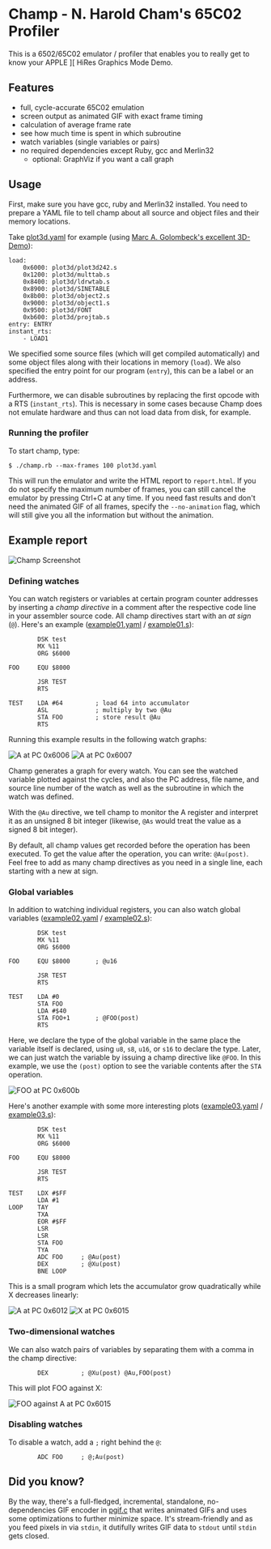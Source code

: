 # Champ - N. Harold Cham's 65C02 Profiler

This is a 6502/65C02 emulator / profiler that enables you to really get to know your APPLE ][ HiRes Graphics Mode Demo.

## Features

* full, cycle-accurate 65C02 emulation
* screen output as animated GIF with exact frame timing
* calculation of average frame rate
* see how much time is spent in which subroutine
* watch variables (single variables or pairs)
* no required dependencies except Ruby, gcc and Merlin32
  * optional: GraphViz if you want a call graph

## Usage

First, make sure you have gcc, ruby and Merlin32 installed. You need to prepare a YAML file to tell champ about all source and object files and their memory locations.

Take [plot3d.yaml](examples/plot3d.yaml) for example (using [Marc A. Golombeck's excellent 3D-Demo](https://github.com/mgolombeck/3D-Demo)):

```
load:
    0x6000: plot3d/plot3d242.s
    0x1200: plot3d/multtab.s
    0x8400: plot3d/ldrwtab.s
    0x8900: plot3d/SINETABLE
    0x8b00: plot3d/object2.s
    0x9000: plot3d/object1.s
    0x9500: plot3d/FONT
    0xb600: plot3d/projtab.s
entry: ENTRY
instant_rts:
    - LOAD1
```

We specified some source files (which will get compiled automatically) and some object files along with their locations in memory (`load`). We also specified the entry point for our program (`entry`), this can be a label or an address.

Furthermore, we can disable subroutines by replacing the first opcode with a RTS (`instant_rts`). This is necessary in some cases because Champ does not emulate hardware and thus can not load data from disk, for example.

### Running the profiler

To start champ, type:

```
$ ./champ.rb --max-frames 100 plot3d.yaml
```

This will run the emulator and write the HTML report to `report.html`. If you do not specify the maximum number of frames, you can still cancel the emulator by pressing Ctrl+C at any time. If you need fast results and don't need the animated GIF of all frames, specify the `--no-animation` flag, which will still give you all the information but without the animation.

## Example report

![Champ Screenshot](doc/screenshot.png?raw=true "Fig. 1 Champ Screenshot")

### Defining watches

You can watch registers or variables at certain program counter addresses by inserting a _champ directive_ in a comment after the respective code line in your assembler source code. All champ directives start with an _at sign_ (`@`). Here's an example ([example01.yaml](example01.yaml) / [example01.s](example01.s)):

```
        DSK test
        MX %11
        ORG $6000
    
FOO     EQU $8000

        JSR TEST
        RTS
    
TEST    LDA #64         ; load 64 into accumulator
        ASL             ; multiply by two @Au 
        STA FOO         ; store result @Au
        RTS
```

Running this example results in the following watch graphs:

![A at PC 0x6006](doc/example01_1.gif?raw=true)
![A at PC 0x6007](doc/example01_2.gif?raw=true)

Champ generates a graph for every watch. You can see the watched variable plotted against the cycles, and also the PC address, file name, and source line number of the watch as well as the subroutine in which the watch was defined.

With the `@Au` directive, we tell champ to monitor the A register and interpret it as an unsigned 8 bit integer (likewise, `@As` would treat the value as a signed 8 bit integer). 

By default, all champ values get recorded before the operation has been executed. To get the value after the operation, you can write: `@Au(post)`. Feel free to add as many champ directives as you need in a single line, each starting with a new at sign.

### Global variables

In addition to watching individual registers, you can also watch global variables ([example02.yaml](example02.yaml) / [example02.s](example02.s)):

```
        DSK test
        MX %11
        ORG $6000
    
FOO     EQU $8000       ; @u16

        JSR TEST
        RTS
    
TEST    LDA #0
        STA FOO
        LDA #$40
        STA FOO+1       ; @FOO(post)
        RTS
```

Here, we declare the type of the global variable in the same place the variable itself is declared, using `u8`, `s8`, `u16`, or `s16` to declare the type. Later, we can just watch the variable by issuing a champ directive like `@FOO`. In this example, we use the `(post)` option to see the variable contents after the `STA` operation.

![FOO at PC 0x600b](doc/example02_1.gif?raw=true)

Here's another example with some more interesting plots ([example03.yaml](example03.yaml) / [example03.s](example03.s)):

```
        DSK test
        MX %11
        ORG $6000
        
FOO     EQU $8000
    
        JSR TEST
        RTS
    
TEST    LDX #$FF
        LDA #1
LOOP    TAY
        TXA
        EOR #$FF
        LSR
        LSR
        STA FOO
        TYA
        ADC FOO     ; @Au(post)
        DEX         ; @Xu(post)
        BNE LOOP
```

This is a small program which lets the accumulator grow quadratically while X decreases linearly:

![A at PC 0x6012](doc/example03_1.gif?raw=true)
![X at PC 0x6015](doc/example03_2.gif?raw=true)

### Two-dimensional watches

We can also watch pairs of variables by separating them with a comma in the champ directive:

```
        DEX         ; @Xu(post) @Au,FOO(post)
```

This will plot FOO against X:

![FOO against A at PC 0x6015](doc/example03_3.gif?raw=true)

### Disabling watches

To disable a watch, add a `;` right behind the `@`:

```
        ADC FOO     ; @;Au(post)
```

## Did you know?

By the way, there's a full-fledged, incremental, standalone, no-dependencies GIF encoder in [pgif.c](pgif.c) that writes animated GIFs and uses some optimizations to further minimize space. It's stream-friendly and as you feed pixels in via `stdin`, it dutifully writes GIF data to `stdout` until `stdin` gets closed.
